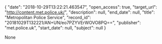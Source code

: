 {
  "date": "2018-10-29T13:22:21.463547", 
  "open_access": true, 
  "target_url": "http://content.met.police.uk/", 
  "description": null, 
  "end_date": null, 
  "title": "Metropolitan Police Service", 
  "record_id": "20181029T132221/AN+UN/eo7PZYVErWOVO8PQ==", 
  "publisher": "met.police.uk", 
  "start_date": null, 
  "subject": null
}

None